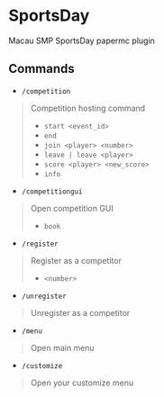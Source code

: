 # SportsDay
Macau SMP SportsDay papermc plugin
## Commands
* `/competition`
> Competition hosting command
> * `start <event_id>`
> * `end`
> * `join <player> <number>`
> * `leave | leave <player>`
> * `score <player> <new_score>`
> * `info`
* `/competitiongui`
> Open competition GUI
> * `book`
* `/register`
> Register as a competitor
> * `<number>`
* `/unregister`
> Unregister as a competitor
* `/menu`
> Open main menu
* `/customize`
> Open your customize menu